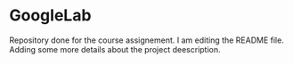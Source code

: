 # GoogleLab
Repository done for the course assignement.
I am editing the README file. Adding some more details about the project deescription.
